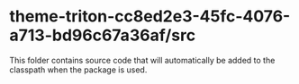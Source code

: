 # theme-triton-cc8ed2e3-45fc-4076-a713-bd96c67a36af/src

This folder contains source code that will automatically be added to the classpath when
the package is used.
